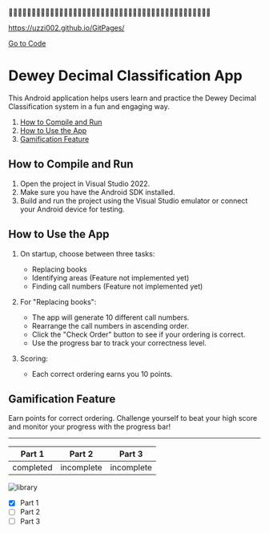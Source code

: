 🧟🧟🧟🧟🧟🧟🧟🧟🧟🧟🧟🧟🧟🧟🧟🧟🧟🧟🧟🧟🧟🧟🧟🧟🧟🧟🧟🧟🧟🧟🧟🧟🧟🧟🧟🧟🧟🧟🧟🧟🧟🧟🧟🧟

https://uzzi002.github.io/GitPages/

[Go to Code](#https://github.com/uzzi002/GitPages.git)
# Dewey Decimal Classification App

This Android application helps users learn and practice the Dewey Decimal Classification system in a fun and engaging way.

1. [How to Compile and Run](#how-to-compile-and-run)
2. [How to Use the App](#how-to-use-the-app)
3. [Gamification Feature](#gamification-feature)


## How to Compile and Run

1. Open the project in Visual Studio 2022.
2. Make sure you have the Android SDK installed.
3. Build and run the project using the Visual Studio emulator or connect your Android device for testing.

## How to Use the App

1. On startup, choose between three tasks:
   - Replacing books
   - Identifying areas (Feature not implemented yet)
   - Finding call numbers (Feature not implemented yet)
   
2. For "Replacing books":
   - The app will generate 10 different call numbers.
   - Rearrange the call numbers in ascending order.
   - Click the "Check Order" button to see if your ordering is correct.
   - Use the progress bar to track your correctness level.

3. Scoring:
   - Each correct ordering earns you 10 points.

## Gamification Feature

Earn points for correct ordering. Challenge yourself to beat your high score and monitor your progress with the progress bar!

---

| Part 1 | Part 2 | Part 3 |
| -------- | -------- | -------- |
| completed   | incomplete   |incomplete   |

![library](https://github.com/uzzi002/GitPages/assets/101901963/cae40d18-72e4-4c17-a10f-0f326537b575)

- [x] Part 1
- [ ] Part 2
- [ ] Part 3
